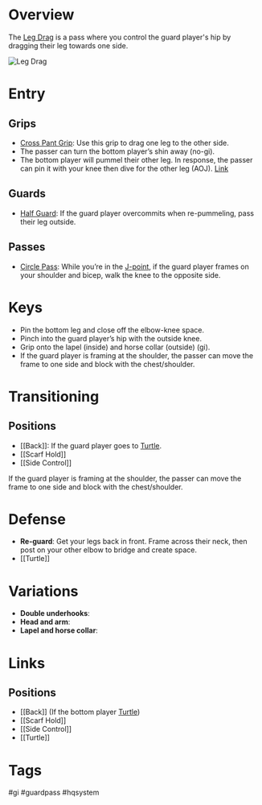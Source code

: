 # Overview
The <u>Leg Drag</u> is a pass where you control the guard player's hip by dragging their leg towards one side.

![Leg Drag](https://checkmatbuenapark.com/wp-content/uploads/2019/05/1-basic-leg-drag.jpg)
# Entry
## Grips
- [Cross Pant Grip](obsidian://open?vault=Obsidian-BJJ-Notes&file=Grips%2FCross%20Pant%20Grip): Use this grip to drag one leg to the other side.
- The passer can turn the bottom player’s shin away (no-gi).
- The bottom player will pummel their other leg. In response, the passer can pin it with your knee then dive for the other leg (AOJ). [Link](https://youtu.be/72Sn9CBYX90?si=vYlOiRfJb-qJk-U1&t=49)
## Guards
- [Half Guard](obsidian://open?vault=Obsidian-BJJ-Notes&file=Guards%2FHalf%20Guard): If the guard player overcommits when re-pummeling, pass their leg outside.
## Passes
- [Circle Pass](obsidian://open?vault=Obsidian-BJJ-Notes&file=Circle%20Pass): While you’re in the [J-point](obsidian://open?vault=Obsidian-BJJ-Notes&file=Positions%2FJ-point), if the guard player frames on your shoulder and bicep, walk the knee to the opposite side.
# Keys
- Pin the bottom leg and close off the elbow-knee space.
- Pinch into the guard player’s hip with the outside knee.
- Grip onto the lapel (inside) and horse collar (outside) (gi).
- If the guard player is framing at the shoulder, the passer can move the frame to one side and block with the chest/shoulder.
# Transitioning
## Positions
- [[Back]]: If the guard player goes to [Turtle](obsidian://open?vault=Obsidian-BJJ-Notes&file=Guards%2FTurtle%20Guard).
- [[Scarf Hold]]
- [[Side Control]]

If the guard player is framing at the shoulder, the passer can move the frame to one side and block with the chest/shoulder.
# Defense
- **Re-guard**: Get your legs back in front. Frame across their neck, then post on your other elbow to bridge and create space.
- [[Turtle]]
# Variations
- **Double underhooks**:
- **Head and arm**:
- **Lapel and horse collar**:
# Links
## Positions
- [[Back]] (If the bottom player [Turtle](obsidian://open?vault=Obsidian-BJJ-Notes&file=Guards%2FTurtle%20Guard))
- [[Scarf Hold]]
- [[Side Control]]
- [[Turtle]]
# Tags
#gi #guardpass #hqsystem 